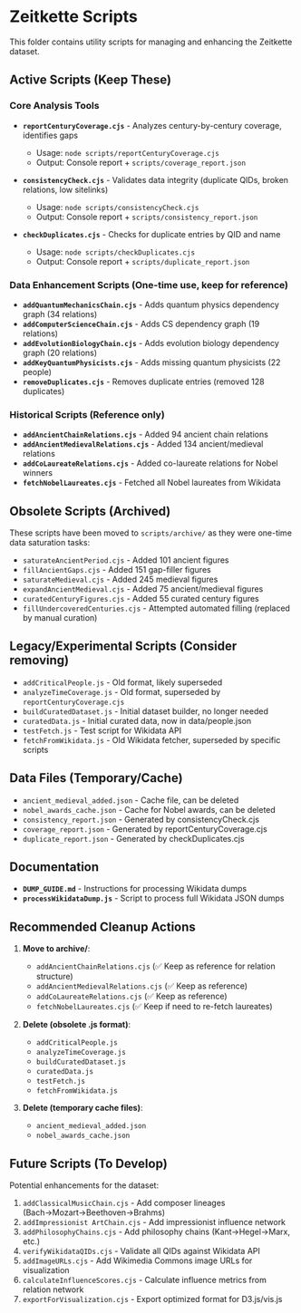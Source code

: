 # Zeitkette Scripts

This folder contains utility scripts for managing and enhancing the Zeitkette dataset.

## Active Scripts (Keep These)

### Core Analysis Tools
- **`reportCenturyCoverage.cjs`** - Analyzes century-by-century coverage, identifies gaps
  - Usage: `node scripts/reportCenturyCoverage.cjs`
  - Output: Console report + `scripts/coverage_report.json`

- **`consistencyCheck.cjs`** - Validates data integrity (duplicate QIDs, broken relations, low sitelinks)
  - Usage: `node scripts/consistencyCheck.cjs`
  - Output: Console report + `scripts/consistency_report.json`

- **`checkDuplicates.cjs`** - Checks for duplicate entries by QID and name
  - Usage: `node scripts/checkDuplicates.cjs`
  - Output: Console report + `scripts/duplicate_report.json`

### Data Enhancement Scripts (One-time use, keep for reference)
- **`addQuantumMechanicsChain.cjs`** - Adds quantum physics dependency graph (34 relations)
- **`addComputerScienceChain.cjs`** - Adds CS dependency graph (19 relations)
- **`addEvolutionBiologyChain.cjs`** - Adds evolution biology dependency graph (20 relations)
- **`addKeyQuantumPhysicists.cjs`** - Adds missing quantum physicists (22 people)
- **`removeDuplicates.cjs`** - Removes duplicate entries (removed 128 duplicates)

### Historical Scripts (Reference only)
- **`addAncientChainRelations.cjs`** - Added 94 ancient chain relations
- **`addAncientMedievalRelations.cjs`** - Added 134 ancient/medieval relations
- **`addCoLaureateRelations.cjs`** - Added co-laureate relations for Nobel winners
- **`fetchNobelLaureates.cjs`** - Fetched all Nobel laureates from Wikidata

## Obsolete Scripts (Archived)

These scripts have been moved to `scripts/archive/` as they were one-time data saturation tasks:
- `saturateAncientPeriod.cjs` - Added 101 ancient figures
- `fillAncientGaps.cjs` - Added 151 gap-filler figures
- `saturateMedieval.cjs` - Added 245 medieval figures
- `expandAncientMedieval.cjs` - Added 75 ancient/medieval figures
- `curatedCenturyFigures.cjs` - Added 55 curated century figures
- `fillUndercoveredCenturies.cjs` - Attempted automated filling (replaced by manual curation)

## Legacy/Experimental Scripts (Consider removing)
- `addCriticalPeople.js` - Old format, likely superseded
- `analyzeTimeCoverage.js` - Old format, superseded by `reportCenturyCoverage.cjs`
- `buildCuratedDataset.js` - Initial dataset builder, no longer needed
- `curatedData.js` - Initial curated data, now in data/people.json
- `testFetch.js` - Test script for Wikidata API
- `fetchFromWikidata.js` - Old Wikidata fetcher, superseded by specific scripts

## Data Files (Temporary/Cache)
- `ancient_medieval_added.json` - Cache file, can be deleted
- `nobel_awards_cache.json` - Cache for Nobel awards, can be deleted
- `consistency_report.json` - Generated by consistencyCheck.cjs
- `coverage_report.json` - Generated by reportCenturyCoverage.cjs
- `duplicate_report.json` - Generated by checkDuplicates.cjs

## Documentation
- **`DUMP_GUIDE.md`** - Instructions for processing Wikidata dumps
- **`processWikidataDump.js`** - Script to process full Wikidata JSON dumps

## Recommended Cleanup Actions

1. **Move to archive/**:
   - `addAncientChainRelations.cjs` (✅ Keep as reference for relation structure)
   - `addAncientMedievalRelations.cjs` (✅ Keep as reference)
   - `addCoLaureateRelations.cjs` (✅ Keep as reference)
   - `fetchNobelLaureates.cjs` (✅ Keep if need to re-fetch laureates)

2. **Delete (obsolete .js format)**:
   - `addCriticalPeople.js`
   - `analyzeTimeCoverage.js`
   - `buildCuratedDataset.js`
   - `curatedData.js`
   - `testFetch.js`
   - `fetchFromWikidata.js`

3. **Delete (temporary cache files)**:
   - `ancient_medieval_added.json`
   - `nobel_awards_cache.json`

## Future Scripts (To Develop)

Potential enhancements for the dataset:
1. `addClassicalMusicChain.cjs` - Add composer lineages (Bach→Mozart→Beethoven→Brahms)
2. `addImpressionist ArtChain.cjs` - Add impressionist influence network
3. `addPhilosophyChains.cjs` - Add philosophy chains (Kant→Hegel→Marx, etc.)
4. `verifyWikidataQIDs.cjs` - Validate all QIDs against Wikidata API
5. `addImageURLs.cjs` - Add Wikimedia Commons image URLs for visualization
6. `calculateInfluenceScores.cjs` - Calculate influence metrics from relation network
7. `exportForVisualization.cjs` - Export optimized format for D3.js/vis.js

